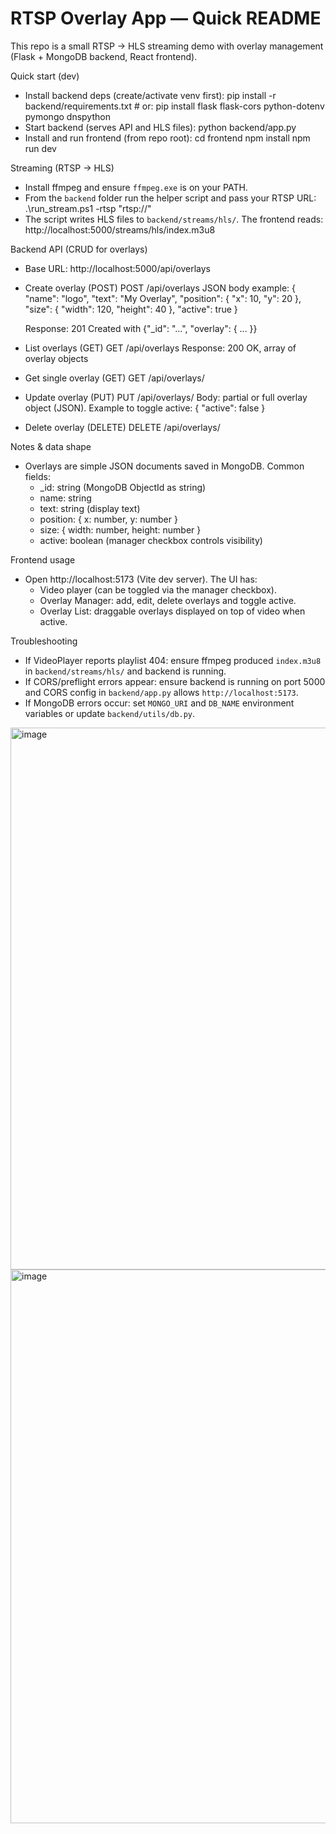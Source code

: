 RTSP Overlay App — Quick README
================================

This repo is a small RTSP -> HLS streaming demo with overlay management (Flask + MongoDB backend, React frontend).

Quick start (dev)
- Install backend deps (create/activate venv first):
  pip install -r backend/requirements.txt  # or: pip install flask flask-cors python-dotenv pymongo dnspython
- Start backend (serves API and HLS files):
  python backend/app.py
- Install and run frontend (from repo root):
  cd frontend
  npm install
  npm run dev

Streaming (RTSP -> HLS)
- Install ffmpeg and ensure `ffmpeg.exe` is on your PATH.
- From the `backend` folder run the helper script and pass your RTSP URL:
  .\run_stream.ps1 -rtsp "rtsp://<your-stream>"
- The script writes HLS files to `backend/streams/hls/`. The frontend reads:
  http://localhost:5000/streams/hls/index.m3u8

Backend API (CRUD for overlays)
- Base URL: http://localhost:5000/api/overlays

- Create overlay (POST)
  POST /api/overlays
  JSON body example:
  {
    "name": "logo",
    "text": "My Overlay",
    "position": { "x": 10, "y": 20 },
    "size": { "width": 120, "height": 40 },
    "active": true
  }

  Response: 201 Created with {"_id": "...", "overlay": { ... }}

- List overlays (GET)
  GET /api/overlays
  Response: 200 OK, array of overlay objects

- Get single overlay (GET)
  GET /api/overlays/<id>

- Update overlay (PUT)
  PUT /api/overlays/<id>
  Body: partial or full overlay object (JSON). Example to toggle active:
  { "active": false }

- Delete overlay (DELETE)
  DELETE /api/overlays/<id>

Notes & data shape
- Overlays are simple JSON documents saved in MongoDB. Common fields:
  - _id: string (MongoDB ObjectId as string)
  - name: string
  - text: string (display text)
  - position: { x: number, y: number }
  - size: { width: number, height: number }
  - active: boolean (manager checkbox controls visibility)

Frontend usage
- Open http://localhost:5173 (Vite dev server). The UI has:
  - Video player (can be toggled via the manager checkbox).
  - Overlay Manager: add, edit, delete overlays and toggle active.
  - Overlay List: draggable overlays displayed on top of video when active.

Troubleshooting
- If VideoPlayer reports playlist 404: ensure ffmpeg produced `index.m3u8` in `backend/streams/hls/` and backend is running.
- If CORS/preflight errors appear: ensure backend is running on port 5000 and CORS config in `backend/app.py` allows `http://localhost:5173`.
- If MongoDB errors occur: set `MONGO_URI` and `DB_NAME` environment variables or update `backend/utils/db.py`.

<img width="1856" height="867" alt="image" src="https://github.com/user-attachments/assets/d7d34b96-3d0c-4042-83a5-231d3dfab11c" />

<img width="1537" height="886" alt="image" src="https://github.com/user-attachments/assets/7957c059-da04-42a3-9a46-5682bef5a4e5" />

